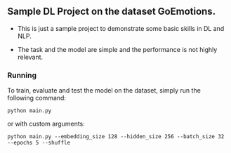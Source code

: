 ## Sample DL Project on the dataset GoEmotions.

- This is just a sample project to demonstrate some basic skills in DL and NLP.

- The task and the model are simple and the performance is not highly relevant.

### Running
To train, evaluate and test the model on the dataset, simply run the following command:

```console
python main.py
```

or with custom arguments:
```console
python main.py --embedding_size 128 --hidden_size 256 --batch_size 32 --epochs 5 --shuffle
```